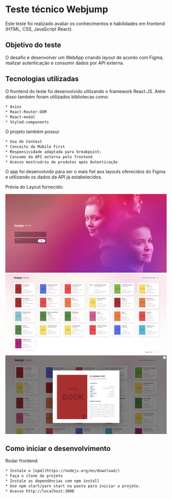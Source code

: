 # Teste técnico Webjump
Este teste foi realizado avaliar os conhecimentos e habilidades em frontend (HTML, CSS, JavaScript React).

## Objetivo do teste
O desafio é desenvolver um WebApp criando layout de acordo com Figma, realizar autenticação e consumir dados por API externa.  

## Tecnologias utilizadas
O frontend do teste foi desenvolvido utilizando o framework React.JS. Além disso também foram utilizados bibliotecas como:
```
* Axios
* React-Router-DOM
* React-modal
* Styled-components

```
O projeto também possui:
```
* Uso de Context
* Conceito de Mobile First
* Responsividade adaptada para breakpoint;
* Consumo da API externa pelo frontend
* Acesso mostruário de produtos após Autenticação
```
O app foi desenvolvido para ser o mais fiel aos layouts oferecidos do Figma e utilizando os dados da API já estabelecidos.

Prévia do Layout fornecido:

![Login](src/images/preview-signin.jpg)
![ShowCase](src/images/preview-showcase.jpg)
![Modal](src/images/preview-modal.jpg)


## Como iniciar o desenvolvimento

Rodar frontend:
```
* Instale o [npm](https://nodejs.org/en/download/)
* Faça o clone do projeto
* Instale as dependências com npm install
* Use npm start/yarn start na pasta para iniciar o projeto.
* Acesse http://localhost:3000
